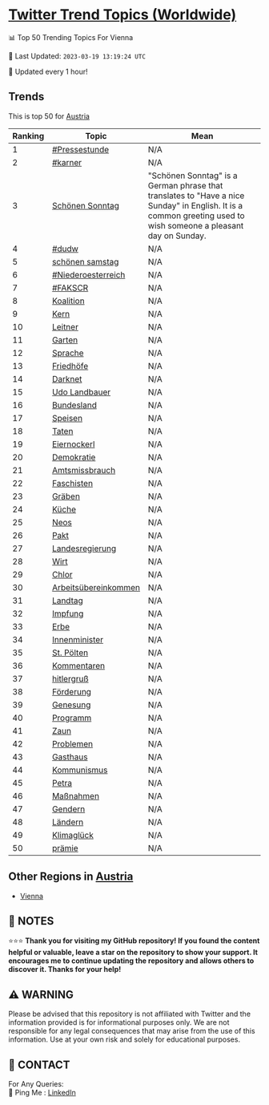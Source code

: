 [Twitter Trend Topics (Worldwide)](https://github.com/ErcinDedeoglu/Twitter-Trend-Topics)
==========


📊 Top 50 Trending Topics For Vienna

📆 Last Updated: `2023-03-19 13:19:24 UTC`

🔧 Updated every 1 hour!


## Trends

This is top 50 for [Austria](</Austria>)

| Ranking | Topic | Mean |
| ------- | ------------ | ------------ |
| 1 | [#Pressestunde](http://twitter.com/search?q=%23Pressestunde) | N/A |
| 2 | [#karner](http://twitter.com/search?q=%23karner) | N/A |
| 3 | [Schönen Sonntag](http://twitter.com/search?q=Sch%c3%b6nen+Sonntag) | "Schönen Sonntag" is a German phrase that translates to "Have a nice Sunday" in English. It is a common greeting used to wish someone a pleasant day on Sunday. |
| 4 | [#dudw](http://twitter.com/search?q=%23dudw) | N/A |
| 5 | [schönen samstag](http://twitter.com/search?q=sch%c3%b6nen+samstag) | N/A |
| 6 | [#Niederoesterreich](http://twitter.com/search?q=%23Niederoesterreich) | N/A |
| 7 | [#FAKSCR](http://twitter.com/search?q=%23FAKSCR) | N/A |
| 8 | [Koalition](http://twitter.com/search?q=Koalition) | N/A |
| 9 | [Kern](http://twitter.com/search?q=Kern) | N/A |
| 10 | [Leitner](http://twitter.com/search?q=Leitner) | N/A |
| 11 | [Garten](http://twitter.com/search?q=Garten) | N/A |
| 12 | [Sprache](http://twitter.com/search?q=Sprache) | N/A |
| 13 | [Friedhöfe](http://twitter.com/search?q=Friedh%c3%b6fe) | N/A |
| 14 | [Darknet](http://twitter.com/search?q=Darknet) | N/A |
| 15 | [Udo Landbauer](http://twitter.com/search?q=Udo+Landbauer) | N/A |
| 16 | [Bundesland](http://twitter.com/search?q=Bundesland) | N/A |
| 17 | [Speisen](http://twitter.com/search?q=Speisen) | N/A |
| 18 | [Taten](http://twitter.com/search?q=Taten) | N/A |
| 19 | [Eiernockerl](http://twitter.com/search?q=Eiernockerl) | N/A |
| 20 | [Demokratie](http://twitter.com/search?q=Demokratie) | N/A |
| 21 | [Amtsmissbrauch](http://twitter.com/search?q=Amtsmissbrauch) | N/A |
| 22 | [Faschisten](http://twitter.com/search?q=Faschisten) | N/A |
| 23 | [Gräben](http://twitter.com/search?q=Gr%c3%a4ben) | N/A |
| 24 | [Küche](http://twitter.com/search?q=K%c3%bcche) | N/A |
| 25 | [Neos](http://twitter.com/search?q=Neos) | N/A |
| 26 | [Pakt](http://twitter.com/search?q=Pakt) | N/A |
| 27 | [Landesregierung](http://twitter.com/search?q=Landesregierung) | N/A |
| 28 | [Wirt](http://twitter.com/search?q=Wirt) | N/A |
| 29 | [Chlor](http://twitter.com/search?q=Chlor) | N/A |
| 30 | [Arbeitsübereinkommen](http://twitter.com/search?q=Arbeits%c3%bcbereinkommen) | N/A |
| 31 | [Landtag](http://twitter.com/search?q=Landtag) | N/A |
| 32 | [Impfung](http://twitter.com/search?q=Impfung) | N/A |
| 33 | [Erbe](http://twitter.com/search?q=Erbe) | N/A |
| 34 | [Innenminister](http://twitter.com/search?q=Innenminister) | N/A |
| 35 | [St. Pölten](http://twitter.com/search?q=St.+P%c3%b6lten) | N/A |
| 36 | [Kommentaren](http://twitter.com/search?q=Kommentaren) | N/A |
| 37 | [hitlergruß](http://twitter.com/search?q=hitlergru%c3%9f) | N/A |
| 38 | [Förderung](http://twitter.com/search?q=F%c3%b6rderung) | N/A |
| 39 | [Genesung](http://twitter.com/search?q=Genesung) | N/A |
| 40 | [Programm](http://twitter.com/search?q=Programm) | N/A |
| 41 | [Zaun](http://twitter.com/search?q=Zaun) | N/A |
| 42 | [Problemen](http://twitter.com/search?q=Problemen) | N/A |
| 43 | [Gasthaus](http://twitter.com/search?q=Gasthaus) | N/A |
| 44 | [Kommunismus](http://twitter.com/search?q=Kommunismus) | N/A |
| 45 | [Petra](http://twitter.com/search?q=Petra) | N/A |
| 46 | [Maßnahmen](http://twitter.com/search?q=Ma%c3%9fnahmen) | N/A |
| 47 | [Gendern](http://twitter.com/search?q=Gendern) | N/A |
| 48 | [Ländern](http://twitter.com/search?q=L%c3%a4ndern) | N/A |
| 49 | [Klimaglück](http://twitter.com/search?q=Klimagl%c3%bcck) | N/A |
| 50 | [prämie](http://twitter.com/search?q=pr%c3%a4mie) | N/A |



## Other Regions in [Austria](</Austria>)

* [Vienna](</Austria/Vienna.md>)



## 📝 NOTES

⭐⭐⭐ **Thank you for visiting my GitHub repository! If you found the content helpful or valuable, leave a star on the repository to show your support. It encourages me to continue updating the repository and allows others to discover it. Thanks for your help!**


## ⚠️ WARNING

Please be advised that this repository is not affiliated with Twitter and the information provided is for informational purposes only. We are not responsible for any legal consequences that may arise from the use of this information. Use at your own risk and solely for educational purposes.


## 📨 CONTACT

 For Any Queries:  
            🏓 Ping Me : [LinkedIn](https://www.linkedin.com/in/ercindedeoglu/)
